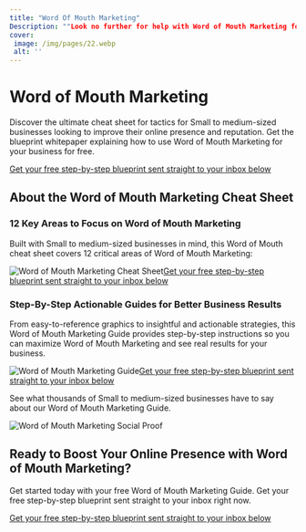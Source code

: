 ```yaml
---
title: "Word Of Mouth Marketing"
Description: ""Look no further for help with Word of Mouth Marketing for small to medium sized businesses! Improve your online presence and reputation with our simple, effective strategies.""
cover: 
 image: /img/pages/22.webp
 alt: ''
---
```


<h1>Word of Mouth Marketing</h1><p>Discover the ultimate cheat sheet for tactics for Small to medium-sized businesses looking to improve their online presence and reputation. Get the blueprint whitepaper explaining how to use Word of Mouth Marketing for your business for free.</p><a href="report.pdf" class="btn btn-primary">Get your free step-by-step blueprint sent straight to your inbox below</a><h2>About the Word of Mouth Marketing Cheat Sheet</h2><h3>12 Key Areas to Focus on Word of Mouth Marketing</h3><p>Built with Small to medium-sized businesses in mind, this Word of Mouth cheat sheet covers 12 critical areas of Word of Mouth Marketing:</p><img src="word-of-mouth.jpg" alt="Word of Mouth Marketing Cheat Sheet"><a href="/report.pdf">Get your free step-by-step blueprint sent straight to your inbox below</a><h3>Step-By-Step Actionable Guides for Better Business Results</h3> <p>From easy-to-reference graphics to insightful and actionable strategies, this Word of Mouth Marketing Guide provides step-by-step instructions so you can maximize Word of Mouth Marketing and see real results for your business.</p><img src="word-of-mouth-guide.jpg" alt="Word of Mouth Marketing Guide"><a href="/report.pdf">Get your free step-by-step blueprint sent straight to your inbox below</a><p>See what thousands of Small to medium-sized businesses have to say about our Word of Mouth Marketing Guide.</p><img src="word-of-mouth-social-proof.jpg" alt="Word of Mouth Marketing Social Proof"><h2>Ready to Boost Your Online Presence with Word of Mouth Marketing?</h2><p>Get started today with your free Word of Mouth Marketing Guide. Get your free step-by-step blueprint sent straight to your inbox right now.</p><a href="/report.pdf" class="btn btn-primary">Get your free step-by-step blueprint sent straight to your inbox below</a>